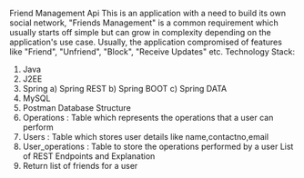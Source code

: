 Friend Management Api
This is an application with a need to build its own social network, "Friends Management" is a common requirement which usually starts off simple but can grow in complexity depending on the application's use case. Usually, the application compromised of features like "Friend", "Unfriend", "Block", "Receive Updates" etc.
Technology Stack:
1)	Java
2)	J2EE
3)	Spring 
  a)	Spring REST
  b)	Spring BOOT
  c)	Spring DATA
4)	MySQL
5)	Postman
Database Structure 
1)	Operations  :  Table which represents the operations that a user can perform
2)	Users : Table which stores user details like  name,contactno,email
3)	User_operations : Table to store the operations performed by a user
List of REST Endpoints and Explanation
1)	Return list of friends for a user
  



